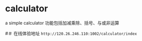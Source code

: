 # calculator
a simple calculator
功能包括加减乘除、括号、与或非运算

#＃ 在线体验地址
`http://120.26.246.110:1002/calculator/index`
